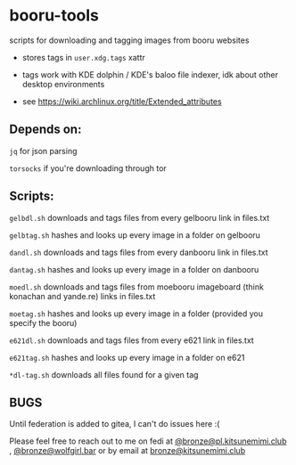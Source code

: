 # booru-tools

scripts for downloading and tagging images from booru websites

- stores tags in `user.xdg.tags` xattr

- tags work with KDE dolphin / KDE's baloo file indexer, idk about other desktop environments

- see https://wiki.archlinux.org/title/Extended_attributes

## Depends on:

`jq` for json parsing

`torsocks` if you're downloading through tor

## Scripts:

`gelbdl.sh` downloads and tags files from every gelbooru link in files.txt

`gelbtag.sh` hashes and looks up every image in a folder on gelbooru

`dandl.sh` downloads and tags files from every danbooru link in files.txt

`dantag.sh` hashes and looks up every image in a folder on danbooru

`moedl.sh` downloads and tags files from moebooru imageboard (think konachan and yande.re) links in files.txt

`moetag.sh` hashes and looks up every image in a folder (provided you specify the booru)

`e621dl.sh` downloads and tags files from every e621 link in files.txt

`e621tag.sh` hashes and looks up every image in a folder on e621

`*dl-tag.sh` downloads all files found for a given tag

## BUGS

Until federation is added to gitea, I can't do issues here :(

Please feel free to reach out to me on fedi at [@bronze@pl.kitsunemimi.club](https://pl.kitsunemimi.club/users/bronze) , [@bronze@wolfgirl.bar](https://wolfgirl.bar/users/bronze) or by email at [bronze@kitsunemimi.club](mailto:bronze@kitsunemimi.club)